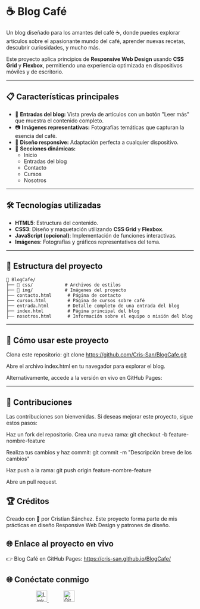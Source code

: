 # ☕ Blog Café  
Un blog diseñado para los amantes del café ☕, donde puedes explorar artículos sobre el apasionante mundo del café, aprender nuevas recetas, descubrir curiosidades, y mucho más.

Este proyecto aplica principios de **Responsive Web Design** usando **CSS Grid** y **Flexbox**, permitiendo una experiencia optimizada en dispositivos móviles y de escritorio.

---

## 📋 Características principales  
- 📰 **Entradas del blog:** Vista previa de artículos con un botón "Leer más" que muestra el contenido completo.  
- 📷 **Imágenes representativas:** Fotografías temáticas que capturan la esencia del café.  
- 📱 **Diseño responsive:** Adaptación perfecta a cualquier dispositivo.  
- 📇 **Secciones dinámicas:**  
  - Inicio  
  - Entradas del blog  
  - Contacto  
  - Cursos  
  - Nosotros  

---

## 🛠️ Tecnologías utilizadas  
- **HTML5**: Estructura del contenido.  
- **CSS3**: Diseño y maquetación utilizando **CSS Grid** y **Flexbox**.  
- **JavaScript (opcional)**: Implementación de funciones interactivas.  
- **Imágenes**: Fotografías y gráficos representativos del tema.  

---

## 📂 Estructura del proyecto  
```plaintext
📁 BlogCafe/
├── 📁 css/            # Archivos de estilos
├── 📁 img/            # Imágenes del proyecto
├── contacto.html      # Página de contacto
├── cursos.html        # Página de cursos sobre café
├── entrada.html       # Detalle completo de una entrada del blog
├── index.html         # Página principal del blog
├── nosotros.html      # Información sobre el equipo o misión del blog
```
---

## 🚀 Cómo usar este proyecto
Clona este repositorio:
git clone https://github.com/Cris-San/BlogCafe.git

Abre el archivo index.html en tu navegador para explorar el blog.

Alternativamente, accede a la versión en vivo en GitHub Pages:


---

## 🤝 Contribuciones
Las contribuciones son bienvenidas. Si deseas mejorar este proyecto, sigue estos pasos:

Haz un fork del repositorio.
Crea una nueva rama: git checkout -b feature-nombre-feature

Realiza tus cambios y haz commit:
git commit -m "Descripción breve de los cambios"

Haz push a la rama:
git push origin feature-nombre-feature

Abre un pull request.

## 🏆 Créditos
Creado con 💖 por Cristian Sánchez.
Este proyecto forma parte de mis prácticas en diseño Responsive Web Design y patrones de diseño.

## 🌐 Enlace al proyecto en vivo

👉 Blog Café en GitHub Pages: https://cris-san.github.io/BlogCafe/

## 🌐 Conéctate conmigo  

<a href="https://www.linkedin.com/in/yubercristiansanchezospina/" target="_blank" style="margin-left: 40px;">
  <img src="https://cdn-icons-png.flaticon.com/512/174/174857.png" alt="LinkedIn" width="30" height="30" style="margin-left: 40px;">
</a>
<a href="https://github.com/Cris-San" target="_blank">
  <img src="https://cdn-icons-png.flaticon.com/512/733/733553.png" alt="GitHub" width="30" height="30" style="margin-left: 40px;">
</a>



